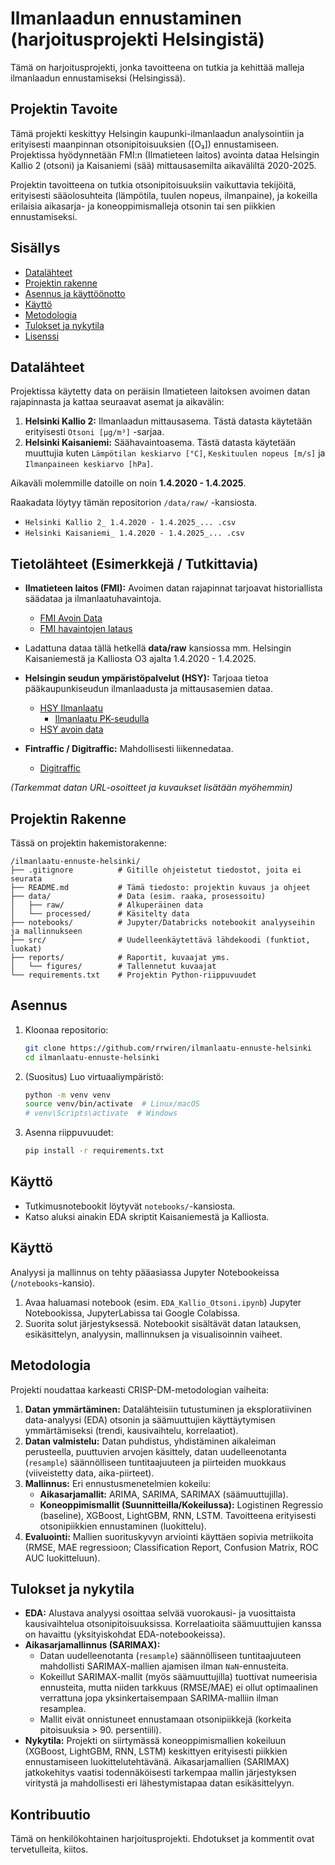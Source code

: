 # Ilmanlaadun ennustaminen (harjoitusprojekti Helsingistä)

Tämä on harjoitusprojekti, jonka tavoitteena on tutkia ja kehittää malleja ilmanlaadun ennustamiseksi (Helsingissä).

## Projektin Tavoite

Tämä projekti keskittyy Helsingin kaupunki-ilmanlaadun analysointiin ja erityisesti maanpinnan otsonipitoisuuksien ([O₃]) ennustamiseen. 
Projektissa hyödynnetään FMI:n (Ilmatieteen laitos) avointa dataa Helsingin Kallio 2 (otsoni) ja Kaisaniemi (sää) mittausasemilta aikaväliltä 
2020-2025.

Projektin tavoitteena on tutkia otsonipitoisuuksiin vaikuttavia tekijöitä, erityisesti sääolosuhteita (lämpötila, tuulen nopeus, ilmanpaine), ja 
kokeilla erilaisia aikasarja- ja koneoppimismalleja otsonin tai sen piikkien ennustamiseksi.

## Sisällys

* [Datalähteet](#datalähteet)
* [Projektin rakenne](#projektin-rakenne)
* [Asennus ja käyttöönotto](#asennus-ja-käyttöönotto)
* [Käyttö](#käyttö)
* [Metodologia](#metodologia)
* [Tulokset ja nykytila](#tulokset-ja-nykytila)
* [Lisenssi](#lisenssi)

## Datalähteet

Projektissa käytetty data on peräisin Ilmatieteen laitoksen avoimen datan rajapinnasta ja kattaa seuraavat asemat ja aikavälin:

1.  **Helsinki Kallio 2:** Ilmanlaadun mittausasema. Tästä datasta käytetään erityisesti `Otsoni [µg/m³]` -sarjaa.
2.  **Helsinki Kaisaniemi:** Säähavaintoasema. Tästä datasta käytetään muuttujia kuten `Lämpötilan keskiarvo [°C]`, `Keskituulen nopeus [m/s]` ja 
`Ilmanpaineen keskiarvo [hPa]`.

Aikaväli molemmille datoille on noin **1.4.2020 - 1.4.2025**.

Raakadata löytyy tämän repositorion `/data/raw/` -kansiosta.

* `Helsinki Kallio 2_ 1.4.2020 - 1.4.2025_... .csv`
* `Helsinki Kaisaniemi_ 1.4.2020 - 1.4.2025_... .csv`


## Tietolähteet (Esimerkkejä / Tutkittavia)

* **Ilmatieteen laitos (FMI):** Avoimen datan rajapinnat tarjoavat historiallista säädataa ja ilmanlaatuhavaintoja.
    * [FMI Avoin Data](https://ilmatieteenlaitos.fi/avoin-data)
	* [FMI havaintojen lataus](https://www.ilmatieteenlaitos.fi/havaintojen-lataus)

* Ladattuna dataa tällä hetkellä **data/raw** kansiossa mm. Helsingin Kaisaniemestä ja Kalliosta O3 ajalta 1.4.2020 - 1.4.2025.

* **Helsingin seudun ympäristöpalvelut (HSY):** Tarjoaa tietoa pääkaupunkiseudun ilmanlaadusta ja mittausasemien dataa.
    * [HSY Ilmanlaatu](https://www.hsy.fi/ilmanlaatu-ja-ilmasto/ilmanlaatu/)
      * [Ilmanlaatu PK-seudulla](https://www.hsy.fi/ilmanlaatu-ja-ilmasto/ilmanlaatu-paakaupunkiseutu/ilmansaasteiden-pitoisuudet/)
	* [HSY avoin data](https://www.hsy.fi/ymparistotieto/avoindata/avoin-data---sivut/paakaupunkiseudun-ilmansaastepitoisuudet/)

* **Fintraffic / Digitraffic:** Mahdollisesti liikennedataa.
    * [Digitraffic](https://www.digitraffic.fi/)

*(Tarkemmat datan URL-osoitteet ja kuvaukset lisätään myöhemmin)*

## Projektin Rakenne

Tässä on projektin hakemistorakenne:

```text
/ilmanlaatu-ennuste-helsinki/
├── .gitignore          # Gitille ohjeistetut tiedostot, joita ei seurata
├── README.md           # Tämä tiedosto: projektin kuvaus ja ohjeet
├── data/               # Data (esim. raaka, prosessoitu)
│   ├── raw/            # Alkuperäinen data
│   └── processed/      # Käsitelty data
├── notebooks/          # Jupyter/Databricks notebookit analyyseihin ja mallinnukseen
├── src/                # Uudelleenkäytettävä lähdekoodi (funktiot, luokat)
├── reports/            # Raportit, kuvaajat yms.
│   └── figures/        # Tallennetut kuvaajat
└── requirements.txt    # Projektin Python-riippuvuudet

```

## Asennus

1.  Kloonaa repositorio:
    ```bash
    git clone https://github.com/rrwiren/ilmanlaatu-ennuste-helsinki
    cd ilmanlaatu-ennuste-helsinki
    ```
2.  (Suositus) Luo virtuaaliympäristö:
    ```bash
    python -m venv venv
    source venv/bin/activate  # Linux/macOS
    # venv\Scripts\activate  # Windows
    ```
3.  Asenna riippuvuudet:
    ```bash
    pip install -r requirements.txt
    ```

## Käyttö

* Tutkimusnotebookit löytyvät `notebooks/`-kansiosta.
* Katso aluksi ainakin EDA skriptit Kaisaniemestä ja Kalliosta.

## Käyttö

Analyysi ja mallinnus on tehty pääasiassa Jupyter Notebookeissa (`/notebooks`-kansio).

1.  Avaa haluamasi notebook (esim. `EDA_Kallio_Otsoni.ipynb`) Jupyter Notebookissa, JupyterLabissa tai Google Colabissa.
2.  Suorita solut järjestyksessä. Notebookit sisältävät datan latauksen, esikäsittelyn, analyysin, mallinnuksen ja visualisoinnin vaiheet.

## Metodologia

Projekti noudattaa karkeasti CRISP-DM-metodologian vaiheita:

1.  **Datan ymmärtäminen:** Datalähteisiin tutustuminen ja eksploratiivinen data-analyysi (EDA) otsonin ja säämuuttujien käyttäytymisen 
ymmärtämiseksi (trendi, kausivaihtelu, korrelaatiot).
2.  **Datan valmistelu:** Datan puhdistus, yhdistäminen aikaleiman perusteella, puuttuvien arvojen käsittely, datan uudelleenotanta (`resample`) 
säännölliseen tuntitaajuuteen ja piirteiden muokkaus (viiveistetty data, aika-piirteet).
3.  **Mallinnus:** Eri ennustusmenetelmien kokeilu:
    * **Aikasarjamallit:** ARIMA, SARIMA, SARIMAX (säämuuttujilla).
    * **Koneoppimismallit (Suunnitteilla/Kokeilussa):** Logistinen Regressio (baseline), XGBoost, LightGBM, RNN, LSTM. Tavoitteena erityisesti 
otsonipiikkien ennustaminen (luokittelu).
4.  **Evaluointi:** Mallien suorituskyvyn arviointi käyttäen sopivia metriikoita (RMSE, MAE regressioon; Classification Report, Confusion Matrix, 
ROC AUC luokitteluun).

## Tulokset ja nykytila

* **EDA:** Alustava analyysi osoittaa selvää vuorokausi- ja vuosittaista kausivaihtelua otsonipitoisuuksissa. Korrelaatioita säämuuttujien kanssa 
on havaittu (yksityiskohdat EDA-notebookeissa).
* **Aikasarjamallinnus (SARIMAX):**
    * Datan uudelleenotanta (`resample`) säännölliseen tuntitaajuuteen mahdollisti SARIMAX-mallien ajamisen ilman `NaN`-ennusteita.
    * Kokeillut SARIMAX-mallit (myös säämuuttujilla) tuottivat numeerisia ennusteita, mutta niiden tarkkuus (RMSE/MAE) ei ollut optimaalinen 
verrattuna jopa yksinkertaisempaan SARIMA-malliin ilman resamplea.
    * Mallit eivät onnistuneet ennustamaan otsonipiikkejä (korkeita pitoisuuksia > 90. persentiili).
* **Nykytila:** Projekti on siirtymässä koneoppimismallien kokeiluun (XGBoost, LightGBM, RNN, LSTM) keskittyen erityisesti piikkien ennustamiseen 
luokittelutehtävänä. Aikasarjamallien (SARIMAX) jatkokehitys vaatisi todennäköisesti tarkempaa mallin järjestyksen viritystä ja mahdollisesti eri 
lähestymistapaa datan esikäsittelyyn.

## Kontribuutio

Tämä on henkilökohtainen harjoitusprojekti. Ehdotukset ja kommentit ovat tervetulleita, kiitos.

